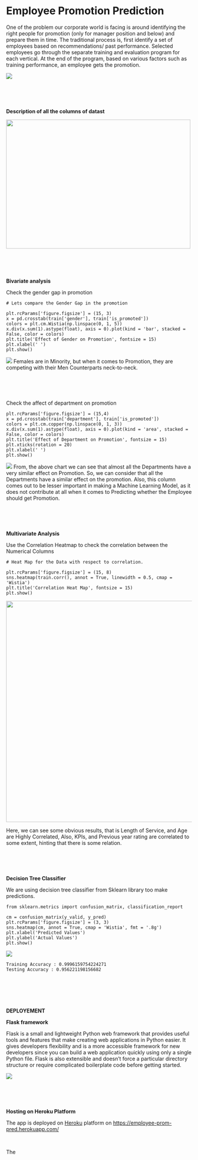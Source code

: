 # Employee Promotion Prediction

One of the problem our corporate world is facing is around identifying the right people for promotion (only for manager position and below) and prepare them in time. The traditional process is, first identify a set of employees based on recommendations/ past performance. Selected employees go through the separate training and evaluation program for each vertical. At the end of the program, based on various factors such as training performance, an employee gets the promotion.

<img src="https://github.com/dev-osiris/Employee-promotion-prediction/blob/main/Assets/images/1-wrong-promotion.jpg">

\
&nbsp;
\
&nbsp;

**Description of all the columns of datast**

<img src="https://github.com/dev-osiris/Employee-promotion-prediction/blob/main/Assets/images/2-data_desc.PNG" width="500" height="350">

\
&nbsp;
\
&nbsp;

**Bivariate analysis**

Check the gender gap in promotion  


```
# Lets compare the Gender Gap in the promotion

plt.rcParams['figure.figsize'] = (15, 3)
x = pd.crosstab(train['gender'], train['is_promoted'])
colors = plt.cm.Wistia(np.linspace(0, 1, 5))
x.div(x.sum(1).astype(float), axis = 0).plot(kind = 'bar', stacked = False, color = colors)
plt.title('Effect of Gender on Promotion', fontsize = 15)
plt.xlabel(' ')
plt.show()
```
<img src="https://github.com/dev-osiris/Employee-promotion-prediction/blob/main/Assets/images/3-gender.png">
Females are in Minority, but when it comes to Promotion, they are competing with their Men Counterparts neck-to-neck.

\
&nbsp;
\
&nbsp;

Check the affect of department on promotion

```
plt.rcParams['figure.figsize'] = (15,4)
x = pd.crosstab(train['department'], train['is_promoted'])
colors = plt.cm.copper(np.linspace(0, 1, 3))
x.div(x.sum(1).astype(float), axis = 0).plot(kind = 'area', stacked = False, color = colors)
plt.title('Effect of Department on Promotion', fontsize = 15)
plt.xticks(rotation = 20)
plt.xlabel(' ')
plt.show()
```
<img src="https://github.com/dev-osiris/Employee-promotion-prediction/blob/main/Assets/images/4-department.png">
From, the above chart we can see that almost all the Departments have a very similar effect on Promotion. So, we can consider that all the Departments have a similar effect on the promotion. Also, this column comes out to be lesser important in making a Machine Learning Model, as it does not contribute at all when it comes to Predicting whether the Employee should get Promotion.

\
&nbsp;
\
&nbsp;

**Multivariate Analysis**

Use the Correlation Heatmap to check the correlation between the Numerical Columns

```
# Heat Map for the Data with respect to correlation.

plt.rcParams['figure.figsize'] = (15, 8)
sns.heatmap(train.corr(), annot = True, linewidth = 0.5, cmap = 'Wistia')
plt.title('Correlation Heat Map', fontsize = 15)
plt.show()
```
<img src="https://github.com/dev-osiris/Employee-promotion-prediction/blob/main/Assets/images/5-correlation.png" height="600">

Here, we can see some obvious results, that is Length of Service, and Age are Highly Correlated, Also, KPIs, and Previous year rating are correlated to some extent, hinting that there is some relation.

\
&nbsp;
\
&nbsp;

**Decision Tree Classifier**

We are using decision tree classifier from Sklearn library too make predictions.
```
from sklearn.metrics import confusion_matrix, classification_report

cm = confusion_matrix(y_valid, y_pred)
plt.rcParams['figure.figsize'] = (3, 3)
sns.heatmap(cm, annot = True, cmap = 'Wistia', fmt = '.8g')
plt.xlabel('Predicted Values')
plt.ylabel('Actual Values')
plt.show()
```

<img src="https://github.com/dev-osiris/Employee-promotion-prediction/blob/main/Assets/images/6-confusion.png">

```
Training Accuracy : 0.9996159754224271
Testing Accuracy : 0.956221198156682
```

\
&nbsp;
\
&nbsp;
\
&nbsp;


**DEPLOYEMENT**

**Flask framework**

Flask is a small and lightweight Python web framework that provides useful tools and features that make creating web applications in Python easier. It gives developers flexibility and is a more accessible framework for new developers since you can build a web application quickly using only a single Python file. Flask is also extensible and doesn’t force a particular directory structure or require complicated boilerplate code before getting started.

<img src="https://github.com/dev-osiris/Employee-promotion-prediction/blob/main/Assets/images/7-data_flow.png">

\
&nbsp;
\
&nbsp;


**Hosting on Heroku Platform**

The app is deployed on  [Heroku](https://id.heroku.com/login) platform on https://employee-prom-pred.herokuapp.com/

&nbsp;

The 
